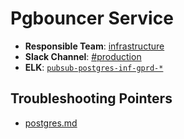 <!-- MARKER: do not edit this section directly. Edit services/service-mappings.yml then run scripts/generate-docs -->
#  Pgbouncer Service

* **Responsible Team**: [infrastructure](https://about.gitlab.com/handbook/engineering/infrastructure/)
* **Slack Channel**: [#production](https://gitlab.slack.com/archives/production/production)
* **ELK**: [`pubsub-postgres-inf-gprd-*`](https://log.gitlab.net/goto/365bdf8fb46a83863df50cb618597b79)

## Troubleshooting Pointers

* [postgres.md](postgres.md)

<!-- END_MARKER -->
